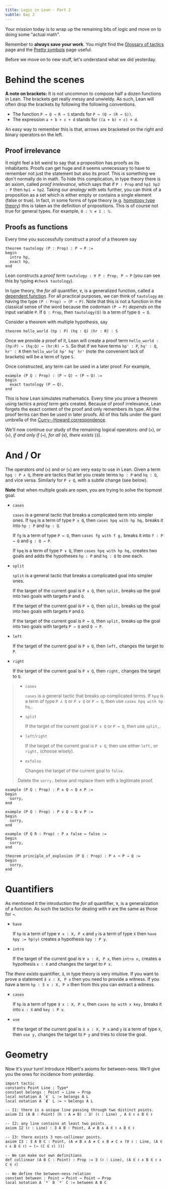 ```yaml
---
title: Logic in Lean - Part 2
subtle: Day 2
---
```



Your mission today is to wrap up the remaining bits of logic
and move on to doing some "actual math".

Remember to **always save your work**.
You might find the [Glossary of tactics](appendix-a-pretty-symbols-in-lean.md) page
and the [Pretty symbols](./appendix-b-glossary-of-tactics.md) page useful.

Before we move on to new stuff, let's understand what we did yesterday.

# Behind the scenes

**A note on brackets:**
It is not uncommon to compose half a dozen functions in Lean.
The brackets get really messy and unwieldy.
As such, Lean will often drop the brackets by following the following conventions.

* The function `P → Q → R → S` stands for `P → (Q → (R → S))`.
* The expression `a + b + c + d` stands for `((a + b) + c) + d`.

An easy way to remember this is that, arrows are bracketed on the right and binary operators on the left.

## Proof irrelevance

It might feel a bit weird to say that a proposition has proofs as its inhabitants.
Proofs can get huge and it seems unnecessary to have to remember not just the statement but also its proof.
This is something we don't normally do in math.
To hide this complication, in type theory there is an axiom, called *proof irrelevance*, which says that
if `P : Prop` and `hp1 hp2 : P` then `hp1 = hp2`.
Taking our *analogy* with sets further, you can think of a proposition as a set which is either empty or contains a single element (false or true).
In fact, in some forms of type theory (e.g. [homotopy type theory](https://en.wikipedia.org/wiki/Homotopy_type_theory)) this is taken as the definition of propositions.
This is of course not true for general types.
For example, `0 : ℕ ≠ 1 : ℕ`.


## Proofs as functions

Every time you successfully construct a proof of a theorem say

``` lean
theorem tautology (P : Prop) : P → P :=
begin
  intro hp,
  exact hp,
end
```

Lean constructs a *proof term* `tautology : ∀ P : Prop, P → P`
(you can see this by typing `#check tautology`).

In type theory, the *for all* quantifier, `∀`, is a generalized function, called a [dependent function](https://en.wikipedia.org/wiki/Dependent_type).
For all practical purposes, we can think of `tautology` as having the type `(P : Prop) → (P → P)`.
Note that this is not a function in the classical sense of the word because the codomain `(P → P)` *depends* on the input variable `P`.
If `Q : Prop`, then `tautology(Q)` is a term of type  `Q → Q`.

Consider a theorem with multiple hypothesis, say

``` lean
theorem hello_world (hp : P) (hq : Q) (hr : R) : S
```

Once we provide a proof of it, Lean will create a proof term
`hello_world : (hp:P) → (hq:Q) → (hr:R) → S`.
So that if we have terms `hp' : P`, `hq' : Q`, `hr' : R`
then `hello_world hp' hq' hr'` (note the convenient lack of brackets) will be a term of type `S`.

Once constructed, any term can be used in a later proof. For example,

``` lean
example (P Q : Prop) : (P → Q) → (P → Q) :=
begin
  exact tautology (P → Q),
end
```

This is how Lean simulates mathematics.
Every time you prove a theorem using tactics a *proof term* gets created.
Because of proof irrelevance, Lean forgets the exact content of the proof and
only remembers its type.
All the proof terms can then be used in later proofs.
All of this falls under the giant umbrella of the [Curry--Howard correspondence](https://en.wikipedia.org/wiki/Curry%E2%80%93Howard_correspondence).

We'll now continue our study of the remaining logical operators: *and* (`∧`),
*or* (`∨`),
*if and only if* (`↔`),
*for all* (`∀`),
*there exists* (`∃`).

# And / Or

The operators *and* (`∧`) and *or* (`∨`) are very easy to use in Lean.
Given a term `hpq : P ∧ Q`,
there are tactics that let you
create terms `hp : P` and `hq : Q`, and vice versa.
Similarly for `P ∨ Q`, with a subtle change (see below).

**Note** that when multiple goals are open, you are trying to solve the topmost goal.

- `cases`

  `cases` is a general tactic that breaks a complicated term into simpler ones.
   If `hpq` is a term of type `P ∧ Q`, then
   `cases hpq with hp hq,` breaks it into `hp : P` and `hp : Q`.

   If `fg` is a term of type `P ↔ Q`, then
   `cases fg with f g,` breaks it into `f : P → Q` and `g : Q → P`.

   If `hpq` is a term of type `P ∨ Q`, then
   `cases hpq with hp hq,` creates two goals and adds the hypotheses `hp : P` and `hq : Q` to one each.

- `split`

  `split` is a general tactic that breaks a complicated goal into simpler ones.

  If the target of the current goal is `P ∧ Q`, then
  `split,` breaks up the goal into two goals with targets `P` and `Q`.

  If the target of the current goal is `P × Q`, then
  `split,` breaks up the goal into two goals with targets `P` and `Q`.

  If the target of the current goal is `P ↔ Q`, then
  `split,` breaks up the goal into two goals with targets `P → Q` and `Q → P`.

- `left`

  If the target of the current goal is `P ∨ Q`, then
  `left,` changes the target to `P`.

- `right`

  If the target of the current goal is `P ∨ Q`, then
  `right,` changes the target to `Q`.


> - `cases`
>
>   `cases` is a general tactic that breaks up complicated terms.
>   If `hpq` is a term of type `P ∧ Q` or `P ∨ Q` or `P ↔ Q`, then use
>   `cases hpq with hp hq,`.
>
> - `split`
>
>   If the target of the current goal is `P ∧ Q` or `P ↔ Q`, then use
>   `split,`.
>
> - `left`/`right`
>
>   If the target of the current goal is `P ∨ Q`, then use
>   either `left,` or `right,` (choose wisely).
>
> - `exfalso`
>
>   Changes the target of the current goal to `false`.
>
> Delete the `sorry,` below and replace them with a legitimate proof.

<!--
``` lean
import tactic

-- these two statements tell Lean to use the law of excluded middle as necessary
noncomputable theory
open_locale classical
```
-->

``` lean
example (P Q : Prop) : P ∧ Q → Q ∧ P :=
begin
  sorry,
end

example (P Q : Prop) : P ∨ Q → Q ∨ P :=
begin
  sorry,
end

example (P Q R : Prop) : P ∧ false ↔ false :=
begin
  sorry,
end

theorem principle_of_explosion (P Q : Prop) : P ∧ ¬ P → Q :=
begin
  sorry,
end
```

# Quantifiers

As mentioned it the introduction the *for all* quantifier, `∀`, is a generalization of a function.
As such the tactics for dealing with `∀` are the same as those for `→`.

- `have`

  If `hp` is a term of type `∀ x : X, P x` and
  `y` is a term of type `X` then
  `have hpy := hp(y)` creates a hypothesis `hpy : P y`.

- `intro`

  If the target of the current goal is `∀ x : X, P x`, then
  `intro x,` creates a hypothesis `x : X` and
  changes the target to `P x`.

The *there exists* quantifier, `∃`, in type theory is very intuitive.
If you want to prove a statement `∃ x : X, P x` then you need to provide a witness.
If you have a term `hp : ∃ x : X, P x` then from this you can extract a witness.

- `cases`

  If `hp` is a term of type `∃ x : X, P x`, then
  `cases hp with x key,` breaks it into
  `x : X` and `key : P x`.

- `use`

  If the target of the current goal is `∃ x : X, P x`
  and `y` is a term of type `X`, then
  `use y,` changes the target to `P y` and tries to close the goal.

# Geometry

Now it's your turn! Introduce Hilbert's axioms for between-ness. We'll give you the
ones for incidence from yesterday.

``` lean
import tactic
constants Point Line : Type*
constant belongs : Point → Line → Prop
local notation A `∈` L := belongs A L
local notation A `∉` L := ¬ belongs A L

-- I1: there is a unique line passing through two distinct points.
axiom I1 (A B : Point) (h : A ≠ B) : ∃! (ℓ : Line) , A ∈ ℓ ∧ B ∈ ℓ

-- I2: any line contains at least two points.
axiom I2 (ℓ : Line) : ∃ A B : Point, A ≠ B ∧ A ∈ ℓ ∧ B ∈ ℓ

-- I3: there exists 3 non-collinear points.
axiom I3 : ∃ A B C : Point, (A ≠ B ∧ A ≠ C ∧ B ≠ C ∧ (∀ ℓ : Line, (A ∈ ℓ ∧ B ∈ ℓ) → (¬ (C ∈ ℓ) )))

-- We can make our own definitions
def collinear (A B C : Point) : Prop := ∃ (ℓ : Line), (A ∈ ℓ ∧ B ∈ ℓ ∧ C ∈ ℓ)

-- We define the between-ness relation
constant between : Point → Point → Point → Prop
local notation A `*` B `*` C := between A B C
```
